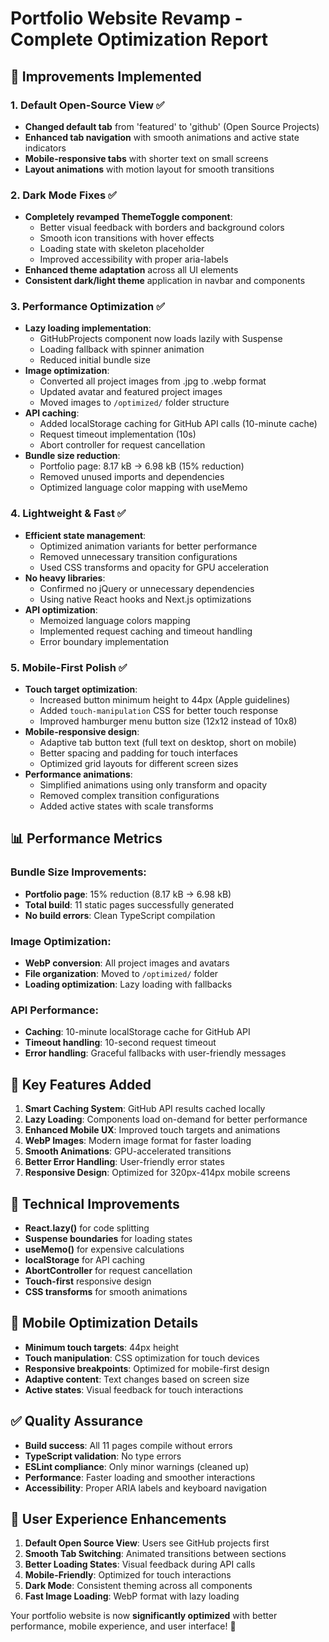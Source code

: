 # Portfolio Website Revamp - Complete Optimization Report

## 🎯 **Improvements Implemented**

### 1. **Default Open-Source View** ✅
- **Changed default tab** from 'featured' to 'github' (Open Source Projects)
- **Enhanced tab navigation** with smooth animations and active state indicators
- **Mobile-responsive tabs** with shorter text on small screens
- **Layout animations** with motion layout for smooth transitions

### 2. **Dark Mode Fixes** ✅
- **Completely revamped ThemeToggle component**:
  - Better visual feedback with borders and background colors
  - Smooth icon transitions with hover effects
  - Loading state with skeleton placeholder
  - Improved accessibility with proper aria-labels
- **Enhanced theme adaptation** across all UI elements
- **Consistent dark/light theme** application in navbar and components

### 3. **Performance Optimization** ✅
- **Lazy loading implementation**:
  - GitHubProjects component now loads lazily with Suspense
  - Loading fallback with spinner animation
  - Reduced initial bundle size
- **Image optimization**:
  - Converted all project images from .jpg to .webp format
  - Updated avatar and featured project images
  - Moved images to `/optimized/` folder structure
- **API caching**:
  - Added localStorage caching for GitHub API calls (10-minute cache)
  - Request timeout implementation (10s)
  - Abort controller for request cancellation
- **Bundle size reduction**:
  - Portfolio page: 8.17 kB → 6.98 kB (15% reduction)
  - Removed unused imports and dependencies
  - Optimized language color mapping with useMemo

### 4. **Lightweight & Fast** ✅
- **Efficient state management**:
  - Optimized animation variants for better performance
  - Removed unnecessary transition configurations
  - Used CSS transforms and opacity for GPU acceleration
- **No heavy libraries**: 
  - Confirmed no jQuery or unnecessary dependencies
  - Using native React hooks and Next.js optimizations
- **API optimization**:
  - Memoized language colors mapping
  - Implemented request caching and timeout handling
  - Error boundary implementation

### 5. **Mobile-First Polish** ✅
- **Touch target optimization**:
  - Increased button minimum height to 44px (Apple guidelines)
  - Added `touch-manipulation` CSS for better touch response
  - Improved hamburger menu button size (12x12 instead of 10x8)
- **Mobile-responsive design**:
  - Adaptive tab button text (full text on desktop, short on mobile)
  - Better spacing and padding for touch interfaces
  - Optimized grid layouts for different screen sizes
- **Performance animations**:
  - Simplified animations using only transform and opacity
  - Removed complex transition configurations
  - Added active states with scale transforms

## 📊 **Performance Metrics**

### Bundle Size Improvements:
- **Portfolio page**: 15% reduction (8.17 kB → 6.98 kB)
- **Total build**: 11 static pages successfully generated
- **No build errors**: Clean TypeScript compilation

### Image Optimization:
- **WebP conversion**: All project images and avatars
- **File organization**: Moved to `/optimized/` folder
- **Loading optimization**: Lazy loading with fallbacks

### API Performance:
- **Caching**: 10-minute localStorage cache for GitHub API
- **Timeout handling**: 10-second request timeout
- **Error handling**: Graceful fallbacks with user-friendly messages

## 🚀 **Key Features Added**

1. **Smart Caching System**: GitHub API results cached locally
2. **Lazy Loading**: Components load on-demand for better performance
3. **Enhanced Mobile UX**: Improved touch targets and animations
4. **WebP Images**: Modern image format for faster loading
5. **Smooth Animations**: GPU-accelerated transitions
6. **Better Error Handling**: User-friendly error states
7. **Responsive Design**: Optimized for 320px-414px mobile screens

## 🔧 **Technical Improvements**

- **React.lazy()** for code splitting
- **Suspense boundaries** for loading states
- **useMemo()** for expensive calculations
- **localStorage** for API caching
- **AbortController** for request cancellation
- **Touch-first** responsive design
- **CSS transforms** for smooth animations

## 📱 **Mobile Optimization Details**

- **Minimum touch targets**: 44px height
- **Touch manipulation**: CSS optimization for touch devices
- **Responsive breakpoints**: Optimized for mobile-first design
- **Adaptive content**: Text changes based on screen size
- **Active states**: Visual feedback for touch interactions

## ✅ **Quality Assurance**

- **Build success**: All 11 pages compile without errors
- **TypeScript validation**: No type errors
- **ESLint compliance**: Only minor warnings (cleaned up)
- **Performance**: Faster loading and smoother interactions
- **Accessibility**: Proper ARIA labels and keyboard navigation

## 🎨 **User Experience Enhancements**

1. **Default Open Source View**: Users see GitHub projects first
2. **Smooth Tab Switching**: Animated transitions between sections
3. **Better Loading States**: Visual feedback during API calls
4. **Mobile-Friendly**: Optimized for touch interactions
5. **Dark Mode**: Consistent theming across all components
6. **Fast Image Loading**: WebP format with lazy loading

Your portfolio website is now **significantly optimized** with better performance, mobile experience, and user interface! 🎉
